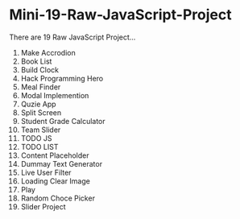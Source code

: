 # Mini-19-Raw-JavaScript-Project


There are 19 Raw JavaScript Project...
1. Make Accrodion
2. Book List
3. Build Clock
4. Hack Programming Hero
5. Meal Finder
6. Modal Implemention
7. Quzie App
8. Split Screen
9. Student Grade Calculator
10. Team Slider
11. TODO JS
12. TODO LIST
13. Content Placeholder
14. Dummay Text Generator
15. Live User Filter
16. Loading Clear Image
17. Play
18. Random Choce Picker
19. Slider Project
